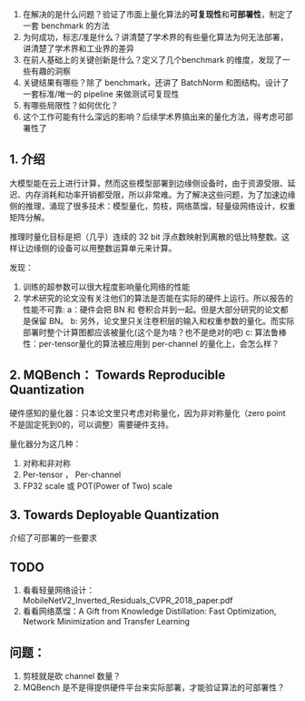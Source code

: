 1. 在解决的是什么问题？验证了市面上量化算法的**可复现性**和**可部署性**，制定了一套 benchmark 的方法
2. 为何成功，标志/准是什么？讲清楚了学术界的有些量化算法为何无法部署，讲清楚了学术界和工业界的差异
3. 在前人基础上的关键创新是什么？定义了几个benchmark 的维度，发现了一些有趣的洞察
4. 关键结果有哪些？除了 benchmark，还讲了 BatchNorm 和图结构。设计了一套标准/唯一的 pipeline 来做测试可复现性
5. 有哪些局限性？如何优化？
6. 这个工作可能有什么深远的影响？后续学术界搞出来的量化方法，得考虑可部署性了

## 1. 介绍
大模型能在云上进行计算，然而这些模型部署到边缘侧设备时，由于资源受限、延迟、内存消耗和功率开销都受限，所以非常难。为了解决这些问题，为了加速边缘侧的推理，涌现了很多技术：模型量化，剪枝，网络蒸馏，轻量级网络设计，权重矩阵分解。

推理时量化目标是把（几乎）连续的 32 bit 浮点数映射到离散的低比特整数。这样让边缘侧的设备可以用整数运算单元来计算。

发现：

1. 训练的超参数可以很大程度影响量化网络的性能
2. 学术研究的论文没有关注他们的算法是否能在实际的硬件上运行。所以报告的性能不可靠:
 a：硬件会把 BN 和 卷积合并到一起。但是大部分研究的论文都是保留 BN。
 b: 另外，论文里只关注卷积层的输入和权重参数的量化。而实际部署时整个计算图都应该被量化(这个是为啥？也不是绝对的吧)
 c: 算法鲁棒性：per-tensor量化的算法被应用到 per-channel 的量化上，会怎么样？

## 2. MQBench： Towards Reproducible Quantization
硬件感知的量化器：只本论文里只考虑对称量化，因为非对称量化（zero point 不是固定死到0的，可以调整）需要硬件支持。

量化器分为这几种：

1. 对称和非对称
2. Per-tensor ， Per-channel
3. FP32 scale 或 POT(Power of Two) scale

## 3. Towards Deployable Quantization
介绍了可部署的一些要求

## TODO
1. 看看轻量网络设计：MobileNetV2_Inverted_Residuals_CVPR_2018_paper.pdf
2. 看看网络蒸馏：A Gift from Knowledge Distillation: Fast Optimization, Network Minimization and Transfer Learning
## 问题：
1. 剪枝就是砍 channel 数量？
2. MQBench 是不是得提供硬件平台来实际部署，才能验证算法的可部署性？
